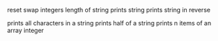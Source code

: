 reset
swap integers
length of string
prints string
prints string in reverse

prints all characters in a string
prints half of a string
prints n items of an array integer

